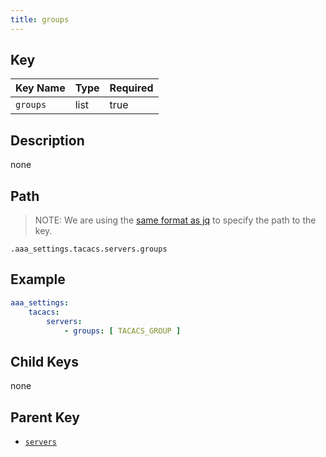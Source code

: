 ```yaml
---
title: groups
---
```


## Key

Key Name | Type | Required
---------|------|---------
`groups` | list | true

## Description

none

## Path

> NOTE: We are using the [same format as jq](https://jqlang.org/) to specify the path to the key.

`.aaa_settings.tacacs.servers.groups`

## Example

```yaml
aaa_settings:
    tacacs:
        servers:
            - groups: [ TACACS_GROUP ]
```

## Child Keys

none

## Parent Key

- [`servers`](../../servers.md)

